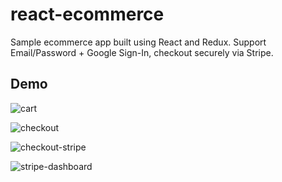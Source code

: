 # react-ecommerce
Sample ecommerce app built using React and Redux. Support Email/Password + Google Sign-In, checkout securely via Stripe.

## Demo
![cart](https://i.imgur.com/UAkWw04.png)  

![checkout](https://i.imgur.com/FRleaP9.png)  

![checkout-stripe](https://i.imgur.com/92YHywL.png)  

![stripe-dashboard](https://i.imgur.com/0xK4VGm.png)  
